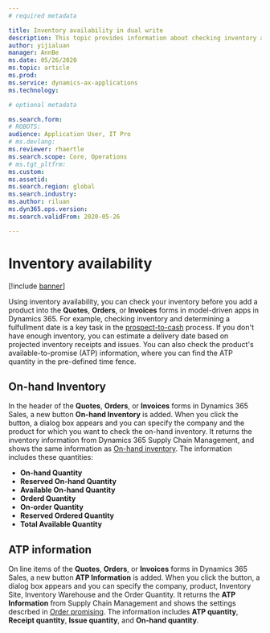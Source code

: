 ```yaml
---
# required metadata

title: Inventory availability in dual write
description: This topic provides information about checking inventory availability in dual-write.
author: yijialuan
manager: AnnBe
ms.date: 05/26/2020
ms.topic: article
ms.prod: 
ms.service: dynamics-ax-applications
ms.technology: 

# optional metadata

ms.search.form: 
# ROBOTS: 
audience: Application User, IT Pro
# ms.devlang: 
ms.reviewer: rhaertle
ms.search.scope: Core, Operations
# ms.tgt_pltfrm: 
ms.custom: 
ms.assetid: 
ms.search.region: global
ms.search.industry: 
ms.author: riluan
ms.dyn365.ops.version: 
ms.search.validFrom: 2020-05-26

---
```


# Inventory availability

[!include [banner](../../includes/banner.md)]

Using inventory availability, you can check your inventory before you add a product into the **Quotes**, **Orders**, or **Invoices** forms in model-driven apps in Dynamics 365. For example, checking inventory and determining a fulfullment date is a key task in the [prospect-to-cash](dual-write-prospect-to-cash.md) process. If you don't have enough inventory, you can estimate a delivery date based on projected inventory receipts and issues. You can also check the product's available-to-promise (ATP) information, where you can find the ATP quantity in the pre-defined time fence.

## On-hand Inventory 

In the header of the **Quotes**, **Orders**, or **Invoices** forms in Dynamics 365 Sales, a new button **On-hand Inventory** is added. When you click the button, a dialog box appears and you can specify the company and the product for which you want to check the on-hand inventory. It returns the inventory information from Dynamics 365 Supply Chain Management, and shows the same information as [On-hand inventory](../../../../supply-chain/inventory/tasks/check-availability-stock.md). The information includes these quantities:

- **On-hand Quantity**
- **Reserved On-hand Quantity**
- **Available On-hand Quantity**
- **Orderd Quantity**
- **On-order Quantity**
- **Reserved Ordered Quantity**
- **Total Available Quantity**

## ATP information

On line items of the **Quotes**, **Orders**, or **Invoices** forms in Dynamics 365 Sales, a new button **ATP Information** is added. When you click the button, a dialog box appears and you can specify the company, product, Inventory Site, Inventory Warehouse and the Order Quantity. It returns the **ATP Information** from Supply Chain Management and shows the settings descrbed in [Order promising](../../../../supply-chain/sales-marketing/delivery-dates-available-promise-calculations.md#atp-calculations). The information includes **ATP quantity**, **Receipt quantity**, **Issue quantity**, and **On-hand quantity**.
